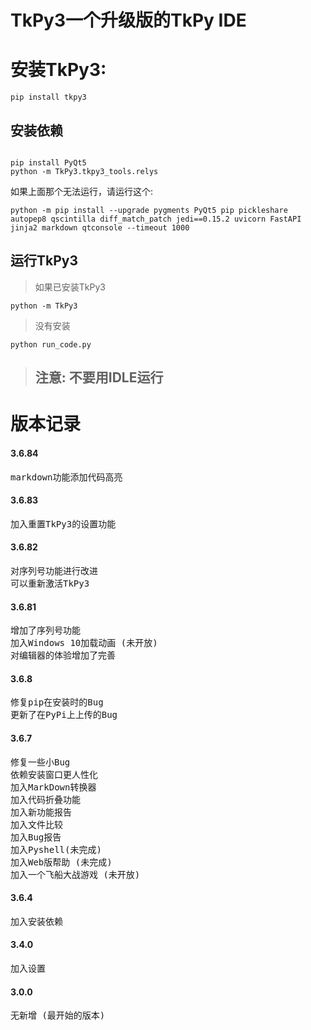 # TkPy3一个升级版的TkPy IDE
# 安装TkPy3:
```
pip install tkpy3
```

## 安装依赖
```

pip install PyQt5
python -m TkPy3.tkpy3_tools.relys
```
如果上面那个无法运行，请运行这个:
```
python -m pip install --upgrade pygments PyQt5 pip pickleshare autopep8 qscintilla diff_match_patch jedi==0.15.2 uvicorn FastAPI jinja2 markdown qtconsole --timeout 1000
```
## 运行TkPy3
> 如果已安装TkPy3
```
python -m TkPy3
```

> 没有安装
```
python run_code.py
```
> ## 注意: 不要用IDLE运行

# 版本记录
#### 3.6.84
<pre>
markdown功能添加代码高亮
</pre>
#### 3.6.83
<pre>
加入重置TkPy3的设置功能
</pre>
#### 3.6.82
<pre>
对序列号功能进行改进
可以重新激活TkPy3
</pre>
#### 3.6.81
<pre>
增加了序列号功能
加入Windows 10加载动画 (未开放)
对编辑器的体验增加了完善
</pre>
#### 3.6.8
<pre>
修复pip在安装时的Bug
更新了在PyPi上上传的Bug
</pre>
#### 3.6.7
<pre>
修复一些小Bug
依赖安装窗口更人性化
加入MarkDown转换器
加入代码折叠功能
加入新功能报告
加入文件比较
加入Bug报告
加入Pyshell(未完成)
加入Web版帮助 (未完成)
加入一个飞船大战游戏 (未开放)
</pre>
#### 3.6.4
<pre>
加入安装依赖
</pre>
#### 3.4.0
<pre>
加入设置
</pre>
#### 3.0.0
<pre>
无新增 (最开始的版本)
</pre>
